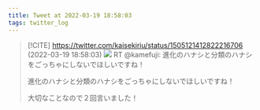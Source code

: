 ```yaml
---
title: Tweet at 2022-03-19 18:58:03
tags: twitter_log
---
```


> [!CITE] https://twitter.com/kaisekiriu/status/1505121412822216706 (2022-03-19 18:58:03)
> ![](https://twitter.com/kaisekiriu/status/1505121412822216706)
> RT @kamefuji: 進化のハナシと分類のハナシをごっちゃにしないでほしいですね！
> 
> 進化のハナシと分類のハナシをごっちゃにしないでほしいですね！
> 
> 大切なことなので２回言いました！
